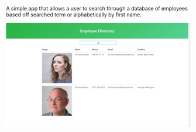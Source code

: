 A simple app that allows a user to search through a database of employees based off searched term or alphabetically by first name.

![screenshot of app](.\public\images\react-employee-directory-screenshot.png)
